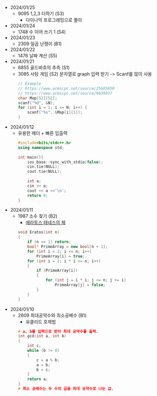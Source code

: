 - 2024/01/25
    - 9095 1,2,3 더하기 (S3)
        - 다이나믹 프로그래밍으로 풀이
- 2024/01/24
    - 1748 수 이어 쓰기 1 (S4)
- 2024/01/23
    - 2309 일곱 난쟁이 (B1)
- 2024/01/22
    - 1476 날짜 계산 (S5)
- 2024/01/21
    - 6855 골드바흐의 추측 (S1)
    - 3085 사탕 게임 (S2)
        문자열로 graph 입력 받기 -> Scanf를 많이 사용
        ```cpp
        // Example
        // https://www.acmicpc.net/source/25685850
        // https://www.acmicpc.net/source/9639037
        char Map[52][52];
        scanf("%d", &N);
        for (int i = 1; i <= N; i++) {
            scanf("%s", &Map[i][1]);
        }
        
        ```
- 2024/01/12
    - 유용한 헤더 + 빠른 입출력
      ```cpp
      #include<bits/stdc++.h>
      using namespace std;
    
      int main(){
          ios_base::sync_with_stdio(false);
          cin.tie(NULL); 
          cout.tie(NULL);
    
          int a;
          cin >> a;
          cout << a <<'\n';
          return 0;
      }
      ```
- 2024/01/11
    - 1987 소수 찾기 (B2)
        - [에라토스 테네스의 체](https://ko.wikipedia.org/wiki/%EC%97%90%EB%9D%BC%ED%86%A0%EC%8A%A4%ED%85%8C%EB%84%A4%EC%8A%A4%EC%9D%98_%EC%B2%B4)
        ```cpp
        void Eratos(int n)
        {
            if (n <= 1) return;
            bool* PrimeArray = new bool[n + 1];
            for (int i = 2; i <= n; i++)
                PrimeArray[i] = true;
            for (int i = 2; i * i <= n; i++)
            {
                if (PrimeArray[i])
                {
                    for (int j = i * i; j <= n; j += i)
                        PrimeArray[j] = false;
                }
            }
        }
        ```
- 2024/01/10
    - 2609 최대공약수와 최소공배수 (B1)
        - 유클리드 호제법
        ```cpp
        # a, b를 입력으로 받아 최대 공약수를 출력.
        int gcd(int a, int b)
        {
            int c;
            while (b != 0)
            {
                c = a % b;
                a = b;
                b = c;
            }
            return a;
        }
        # 최소 공배수는 두 수의 곱을 최대 공약수로 나눈 값.
        ```
